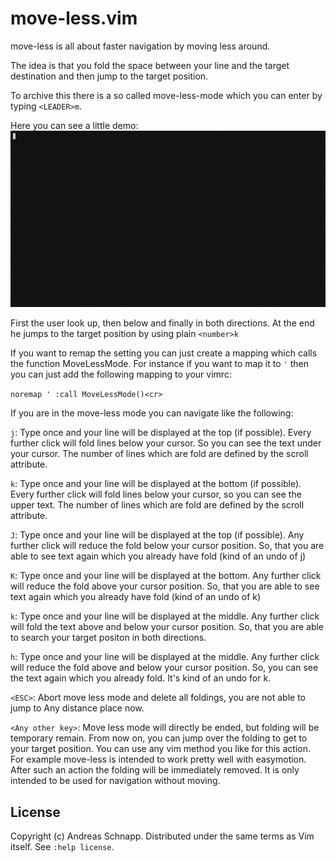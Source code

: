 move-less.vim
============

move-less is all about faster navigation by moving less around.

The idea is that you fold the space between your line and the target destination and then jump to the target position. 

To archive this there is a so called move-less-mode which you can enter by typing `<LEADER>m`.

Here you can see a little demo:
![move-less demonstration](https://raw.githubusercontent.com/anschnapp/hostGifsForReadmeOtherProjects/master/move-less-demo.gif)

First the user look up, then below and finally in both directions.
At the end he jumps to the target position by using plain `<number>k`

If you want to remap the setting you can just create a mapping which calls the function MoveLessMode.
For instance if you want to map it to `'` then you can just add the following mapping to your vimrc:

`noremap ' :call MoveLessMode()<cr>`

If you are in the move-less mode you can navigate like the following:

`j`: Type once and your line will be displayed at the top (if possible). Every further click will fold lines below your cursor. So you can see the text under your cursor. The number of lines which are fold are defined by the scroll attribute.

`k`: Type once and your line will be displayed at the bottom (if possible). Every further click will fold lines below your cursor, so you can see the upper text. The number of lines which are fold are defined by the scroll attribute.

`J`: Type once and your line will be displayed at the top (if possible). Any further click will reduce the fold below your cursor position. So, that you are able to see text again which you already have fold (kind of an undo of j)

`K`: Type once and your line will be displayed at the bottom. Any further click will reduce the fold above your cursor position. So, that you are able to see text again which you already have fold (kind of an undo of k)

`k`: Type once and your line will be displayed at the middle. Any further click will fold the text above and below your cursor position. So, that you are able to search your target positon in both directions.

`h`: Type once and your line will be displayed at the middle. Any further click will reduce the fold above and below your cursor position. So, you can see the text again which you already fold. It's kind of an undo for k.

`<ESC>`: Abort move less mode and delete all foldings, you are not able to jump to Any distance place now.

`<Any other key>`: Move less mode will directly be ended, but folding will be temporary remain. From now on, you can jump over the folding to get to your target position. You can use any vim method you like for this action. For example move-less is intended to work pretty well with easymotion.
After such an action the folding will be immediately removed. It is only intended to be used for navigation without moving.

License
-------

Copyright (c) Andreas Schnapp.  Distributed under the same terms as Vim itself.
See `:help license`.
